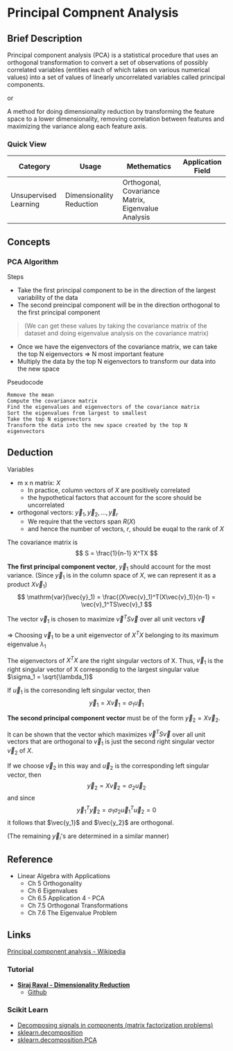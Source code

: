# Principal Compnent Analysis

## Brief Description

Principal component analysis (PCA) is a statistical procedure that uses an orthogonal transformation to convert a set of observations of possibly correlated variables (entities each of which takes on various numerical values) into a set of values of linearly uncorrelated variables called principal components.

or

A method for doing dimensionality reduction by transforming the feature space to a lower dimensionality, removing correlation between features and maximizing the variance along each feature axis.

### Quick View

Category|Usage|Methematics|Application Field
--------|-----|-----------|-----------------
Unsupervised Learning|Dimensionality Reduction|Orthogonal, Covariance Matrix, Eigenvalue Analysis|

## Concepts

### PCA Algorithm

Steps

* Take the first principal component to be in the direction of the largest variability of the data
* The second preincipal component will be in the direction orthogonal to the first principal component
> (We can get these values by taking the covariance matrix of the dataset and doing eigenvalue analysis on the covariance matrix)
* Once we have the eigenvectors of the covariance matrix, we can take the top N eigenvectors => N most important feature
* Multiply the data by the top N eigenvectors to transform our data into the new space

Pseudocode

```
Remove the mean
Compute the covariance matrix
Find the eigenvalues and eigenvectors of the covariance matrix
Sort the eigenvalues from largest to smallest
Take the top N eigenvectors
Transform the data into the new space created by the top N eigenvectors
```

## Deduction

Variables

* m x n matrix: $X$
    * In practice, column vectors of $X$ are positively correlated
    * the hypothetical factors that account for the score should be uncorrelated
* orthogonal vectors: $\vec{y}_1, \vec{y}_2, \dots, \vec{y}_r$
    * We require that the vectors span $R(X)$
    * and hence the number of vectors, $r$, should be euqal to the rank of $X$

The covariance matrix is
$$
S = \frac{1}{n-1} X^TX
$$

**The first principal component vector**, $\vec{y}_1$ should account for the most variance. (Since $\vec{y}_1$ is in the column space of $X$, we can represent it as a product $X\vec{v}_1$)
$$
\mathrm{var}(\vec{y}_1) = \frac{(X\vec{v}_1)^T(X\vec{v}_1)}{n-1} = \vec{v}_1^TS\vec{v}_1
$$

The vector $\vec{v}_1$ is chosen to maximize $\vec{v}^TS\vec{v}$ over all unit vectors $\vec{v}$

=> Choosing $\vec{v}_1$ to be a unit eigenvector of $X^TX$ belonging to its maximum eigenvalue $\lambda_1$

The eigenvectors of $X^TX$ are the right singular vectors of X. Thus,  $\vec{v}_1$ is the right singular vector of X correspondig to the largest singular value $\sigma_1 = \sqrt{\lambda_1}$

If $\vec{u}_1$ is the corresonding left singular vector, then
$$
\vec{y}_1 = X\vec{v}_1 = \sigma_1\vec{u}_1
$$

**The second principal component vector** must be of the form $\vec{y}_2 = X\vec{v}_2$.

It can be shown that the vector which maximizes $\vec{v}^TS\vec{v}$ over all unit vectors that are orthogonal to $\vec{v}_1$ is just the second right singular vector $\vec{v}_2$ of $X$.

If we choose $\vec{v}_2$ in this way and $\vec{u}_2$ is the corresponding left singular vector, then
$$
\vec{y}_2 = X\vec{v}_2 = \sigma_2\vec{u}_2
$$
and since
$$
\vec{y}_1^T\vec{y}_2 = \sigma_1\sigma_2\vec{u}_1^T\vec{u}_2 = 0
$$
it follows that $\vec{y_1}$ and $\vec{y_2}$ are orthogonal.

(The remaining $\vec{y}_i$'s are determined in a similar manner)

## Reference

* Linear Algebra with Applications
    * Ch 5 Orthogonality
    * Ch 6 Eigenvalues
    * Ch 6.5 Application 4 - PCA
    * Ch 7.5 Orthogonal Transformations
    * Ch 7.6 The Eigenvalue Problem

## Links

[Principal component analysis - Wikipedia](https://en.wikipedia.org/wiki/Principal_component_analysis)

### Tutorial

* [**Siraj Raval - Dimensionality Reduction**](https://www.youtube.com/watch?v=jPmV3j1dAv4)
    * [Github](https://github.com/llSourcell/Dimensionality_Reduction)

### Scikit Learn

* [Decomposing signals in components (matrix factorization problems)](http://scikit-learn.org/stable/modules/decomposition.html#decompositions)
* [sklearn.decomposition](http://scikit-learn.org/stable/modules/classes.html#module-sklearn.decomposition)
* [sklearn.decomposition.PCA](http://scikit-learn.org/stable/modules/generated/sklearn.decomposition.PCA.html#sklearn.decomposition.PCA)
